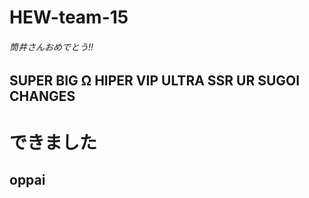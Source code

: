 # HEW-team-15

######  筒井さんおめでとう!!


## SUPER BIG Ω HIPER VIP ULTRA SSR UR SUGOI CHANGES

# できました
## oppai
